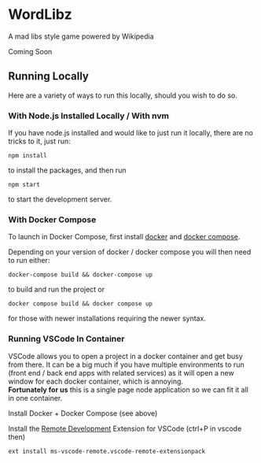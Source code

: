 # WordLibz

A mad libs style game powered by Wikipedia

Coming Soon

## Running Locally

Here are a variety of ways to run this locally, should you wish to do so.

### With Node.js Installed Locally / With nvm

If you have node.js installed and would like to just run it locally, there are no tricks to it, just 
run:

```
npm install
```

to install the packages, and then run

```
npm start
```

to start the development server.

### With Docker Compose

To launch in Docker Compose, first install [docker](https://docs.docker.com/get-docker/) and [docker compose](https://docs.docker.com/compose/).

Depending on your version of docker / docker compose you will then need to run either:

```
docker-compose build && docker-compose up
```

to build and run the project or

```
docker compose build && docker compose up
```

for those with newer installations requiring the newer syntax.

### Running VSCode In Container

VSCode allows you to open a project in a docker container and get busy from there.  It can be a big much if you have multiple environments 
to run (front end / back end apps with related services) as it will open a new window for each docker container, which is annoying.  
**Fortunately for us** this is a single page node application so we can fit it all in one container.

Install Docker + Docker Compose (see above)

Install the [Remote Development](https://marketplace.visualstudio.com/items?itemName=ms-vscode-remote.vscode-remote-extensionpack) Extension for VSCode (ctrl+P in vscode then)

```
ext install ms-vscode-remote.vscode-remote-extensionpack
```

